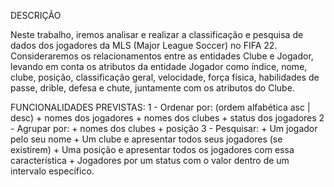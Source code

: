 DESCRIÇÃO

Neste trabalho, iremos analisar e realizar a classificação e pesquisa de dados dos jogadores da MLS (Major League Soccer) no FIFA 22. Consideraremos os relacionamentos entre as entidades Clube e Jogador, levando em conta os atributos da entidade Jogador como índice, nome, clube, posição, classificação geral, velocidade, força física, habilidades de passe, drible, defesa e chute, juntamente com os atributos do Clube.

FUNCIONALIDADES PREVISTAS: 
1 - Ordenar por: (ordem alfabética asc | desc)
	+ nomes dos jogadores
	+ nomes dos clubes
	+ status dos jogadores
2 - Agrupar por:
	+ nomes dos clubes
	+ posição
3 - Pesquisar:
	+ Um jogador pelo seu nome
	+ Um clube e apresentar todos seus jogadores (se existirem)
	+ Uma posição e apresentar todos os jogadores com essa característica
	+ Jogadores por um status com o valor dentro de um intervalo específico.